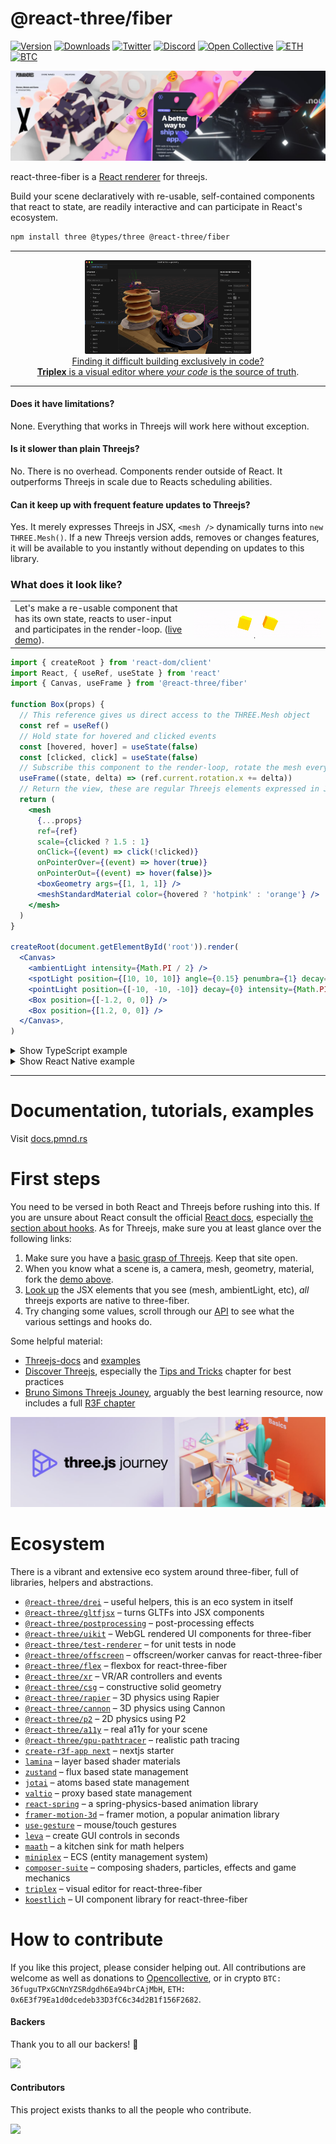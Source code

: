 <h1>@react-three/fiber</h1>

[![Version](https://img.shields.io/npm/v/@react-three/fiber?style=flat&colorA=000000&colorB=000000)](https://npmjs.com/package/@react-three/fiber)
[![Downloads](https://img.shields.io/npm/dt/@react-three/fiber.svg?style=flat&colorA=000000&colorB=000000)](https://npmjs.com/package/@react-three/fiber)
[![Twitter](https://img.shields.io/twitter/follow/pmndrs?label=%40pmndrs&style=flat&colorA=000000&colorB=000000&logo=twitter&logoColor=000000)](https://twitter.com/pmndrs)
[![Discord](https://img.shields.io/discord/740090768164651008?style=flat&colorA=000000&colorB=000000&label=discord&logo=discord&logoColor=000000)](https://discord.gg/ZZjjNvJ)
[![Open Collective](https://img.shields.io/opencollective/all/react-three-fiber?style=flat&colorA=000000&colorB=000000)](https://opencollective.com/react-three-fiber)
[![ETH](https://img.shields.io/badge/ETH-f5f5f5?style=flat&colorA=000000&colorB=000000)](https://blockchain.com/eth/address/0x6E3f79Ea1d0dcedeb33D3fC6c34d2B1f156F2682)
[![BTC](https://img.shields.io/badge/BTC-f5f5f5?style=flat&colorA=000000&colorB=000000)](https://blockchain.com/btc/address/36fuguTPxGCNnYZSRdgdh6Ea94brCAjMbH)

<a href="https://docs.pmnd.rs/react-three-fiber/getting-started/examples"><img src="docs/banner-r3f.jpg" /></a>

react-three-fiber is a <a href="https://reactjs.org/docs/codebase-overview.html#renderers">React renderer</a> for threejs.

Build your scene declaratively with re-usable, self-contained components that react to state, are readily interactive and can participate in React's ecosystem.

```bash
npm install three @types/three @react-three/fiber
```

---

<div align="center">
<a href="https://triplex.dev"><img height="150" src="docs/triplex-app.png" /></a>

<div align="center"><a href="https://triplex.dev">Finding it difficult building exclusively in code?<br/><strong>Triplex</strong> is a visual editor where <i>your code</i> is the source of truth</a>.</div>

</div>

---

#### Does it have limitations?

None. Everything that works in Threejs will work here without exception.

#### Is it slower than plain Threejs?

No. There is no overhead. Components render outside of React. It outperforms Threejs in scale due to Reacts scheduling abilities.

#### Can it keep up with frequent feature updates to Threejs?

Yes. It merely expresses Threejs in JSX, `<mesh />` dynamically turns into `new THREE.Mesh()`. If a new Threejs version adds, removes or changes features, it will be available to you instantly without depending on updates to this library.

### What does it look like?

<table>
  <tbody>
    <tr>
      <td>Let's make a re-usable component that has its own state, reacts to user-input and participates in the render-loop. (<a href="https://codesandbox.io/s/rrppl0y8l4?file=/src/App.js">live demo</a>).</td>
      <td>
        <a href="https://codesandbox.io/s/rrppl0y8l4">
          <img src="/docs/basic-app.gif" />
        </a>
      </td>
    </tr>
  </tbody>
</table>

```jsx
import { createRoot } from 'react-dom/client'
import React, { useRef, useState } from 'react'
import { Canvas, useFrame } from '@react-three/fiber'

function Box(props) {
  // This reference gives us direct access to the THREE.Mesh object
  const ref = useRef()
  // Hold state for hovered and clicked events
  const [hovered, hover] = useState(false)
  const [clicked, click] = useState(false)
  // Subscribe this component to the render-loop, rotate the mesh every frame
  useFrame((state, delta) => (ref.current.rotation.x += delta))
  // Return the view, these are regular Threejs elements expressed in JSX
  return (
    <mesh
      {...props}
      ref={ref}
      scale={clicked ? 1.5 : 1}
      onClick={(event) => click(!clicked)}
      onPointerOver={(event) => hover(true)}
      onPointerOut={(event) => hover(false)}>
      <boxGeometry args={[1, 1, 1]} />
      <meshStandardMaterial color={hovered ? 'hotpink' : 'orange'} />
    </mesh>
  )
}

createRoot(document.getElementById('root')).render(
  <Canvas>
    <ambientLight intensity={Math.PI / 2} />
    <spotLight position={[10, 10, 10]} angle={0.15} penumbra={1} decay={0} intensity={Math.PI} />
    <pointLight position={[-10, -10, -10]} decay={0} intensity={Math.PI} />
    <Box position={[-1.2, 0, 0]} />
    <Box position={[1.2, 0, 0]} />
  </Canvas>,
)
```

<details>
  <summary>Show TypeScript example</summary>
  
```bash
npm install @types/three
```

```tsx
import * as THREE from 'three'
import { createRoot } from 'react-dom/client'
import React, { useRef, useState } from 'react'
import { Canvas, useFrame, ThreeElements } from '@react-three/fiber'

function Box(props: ThreeElements['mesh']) {
  const ref = useRef<THREE.Mesh>(null!)
  const [hovered, hover] = useState(false)
  const [clicked, click] = useState(false)
  useFrame((state, delta) => (ref.current.rotation.x += delta))
  return (
    <mesh
      {...props}
      ref={ref}
      scale={clicked ? 1.5 : 1}
      onClick={(event) => click(!clicked)}
      onPointerOver={(event) => hover(true)}
      onPointerOut={(event) => hover(false)}>
      <boxGeometry args={[1, 1, 1]} />
      <meshStandardMaterial color={hovered ? 'hotpink' : 'orange'} />
    </mesh>
  )
}

createRoot(document.getElementById('root') as HTMLElement).render(
  <Canvas>
    <ambientLight intensity={Math.PI / 2} />
    <spotLight position={[10, 10, 10]} angle={0.15} penumbra={1} decay={0} intensity={Math.PI} />
    <pointLight position={[-10, -10, -10]} decay={0} intensity={Math.PI} />
    <Box position={[-1.2, 0, 0]} />
    <Box position={[1.2, 0, 0]} />
  </Canvas>,
)
```

Live demo: https://codesandbox.io/s/icy-tree-brnsm?file=/src/App.tsx

</details>

<details>
  <summary>Show React Native example</summary>

This example relies on react 18 and uses `expo-cli`, but you can create a bare project with their template or with the `react-native` CLI.

```bash
# Install expo-cli, this will create our app
npm install expo-cli -g
# Create app and cd into it
expo init my-app
cd my-app
# Install dependencies
npm install three @react-three/fiber@beta react@rc
# Start
expo start
```

Some configuration may be required to tell the Metro bundler about your assets if you use `useLoader` or Drei abstractions like `useGLTF` and `useTexture`:

```js
// metro.config.js
module.exports = {
  resolver: {
    sourceExts: ['js', 'jsx', 'json', 'ts', 'tsx', 'cjs'],
    assetExts: ['glb', 'png', 'jpg'],
  },
}
```

```tsx
import React, { useRef, useState } from 'react'
import { Canvas, useFrame } from '@react-three/fiber/native'
function Box(props) {
  const mesh = useRef(null)
  const [hovered, setHover] = useState(false)
  const [active, setActive] = useState(false)
  useFrame((state, delta) => (mesh.current.rotation.x += delta))
  return (
    <mesh
      {...props}
      ref={mesh}
      scale={active ? 1.5 : 1}
      onClick={(event) => setActive(!active)}
      onPointerOver={(event) => setHover(true)}
      onPointerOut={(event) => setHover(false)}>
      <boxGeometry args={[1, 1, 1]} />
      <meshStandardMaterial color={hovered ? 'hotpink' : 'orange'} />
    </mesh>
  )
}
export default function App() {
  return (
    <Canvas>
      <ambientLight intensity={Math.PI / 2} />
      <spotLight position={[10, 10, 10]} angle={0.15} penumbra={1} decay={0} intensity={Math.PI} />
      <pointLight position={[-10, -10, -10]} decay={0} intensity={Math.PI} />
      <Box position={[-1.2, 0, 0]} />
      <Box position={[1.2, 0, 0]} />
    </Canvas>
  )
}
```

</details>

---

# Documentation, tutorials, examples

Visit [docs.pmnd.rs](https://docs.pmnd.rs/react-three-fiber)

# First steps

You need to be versed in both React and Threejs before rushing into this. If you are unsure about React consult the official [React docs](https://react.dev/learn), especially [the section about hooks](https://react.dev/reference/react). As for Threejs, make sure you at least glance over the following links:

1. Make sure you have a [basic grasp of Threejs](https://threejs.org/docs/index.html#manual/en/introduction/Creating-a-scene). Keep that site open.
2. When you know what a scene is, a camera, mesh, geometry, material, fork the [demo above](https://github.com/pmndrs/react-three-fiber#what-does-it-look-like).
3. [Look up](https://threejs.org/docs/index.html#api/en/objects/Mesh) the JSX elements that you see (mesh, ambientLight, etc), _all_ threejs exports are native to three-fiber.
4. Try changing some values, scroll through our [API](https://docs.pmnd.rs/react-three-fiber) to see what the various settings and hooks do.

Some helpful material:

- [Threejs-docs](https://threejs.org/docs) and [examples](https://threejs.org/examples)
- [Discover Threejs](https://discoverthreejs.com), especially the [Tips and Tricks](https://discoverthreejs.com/tips-and-tricks) chapter for best practices
- [Bruno Simons Threejs Jouney](https://threejs-journey.com), arguably the best learning resource, now includes a full [R3F chapter](https://threejs-journey.com/lessons/what-are-react-and-react-three-fiber)

<a href="https://threejs-journey.com"><img src="docs/banner-journey.jpg" /></a>

# Ecosystem

There is a vibrant and extensive eco system around three-fiber, full of libraries, helpers and abstractions.

- [`@react-three/drei`](https://github.com/pmndrs/drei) &ndash; useful helpers, this is an eco system in itself
- [`@react-three/gltfjsx`](https://github.com/pmndrs/gltfjsx) &ndash; turns GLTFs into JSX components
- [`@react-three/postprocessing`](https://github.com/pmndrs/react-postprocessing) &ndash; post-processing effects
- [`@react-three/uikit`](https://github.com/pmndrs/uikit) &ndash; WebGL rendered UI components for three-fiber
- [`@react-three/test-renderer`](https://github.com/pmndrs/react-three-fiber/tree/master/packages/test-renderer) &ndash; for unit tests in node
- [`@react-three/offscreen`](https://github.com/pmndrs/react-three-offscreen) &ndash; offscreen/worker canvas for react-three-fiber
- [`@react-three/flex`](https://github.com/pmndrs/react-three-flex) &ndash; flexbox for react-three-fiber
- [`@react-three/xr`](https://github.com/pmndrs/react-xr) &ndash; VR/AR controllers and events
- [`@react-three/csg`](https://github.com/pmndrs/react-three-csg) &ndash; constructive solid geometry
- [`@react-three/rapier`](https://github.com/pmndrs/react-three-rapier) &ndash; 3D physics using Rapier
- [`@react-three/cannon`](https://github.com/pmndrs/use-cannon) &ndash; 3D physics using Cannon
- [`@react-three/p2`](https://github.com/pmndrs/use-p2) &ndash; 2D physics using P2
- [`@react-three/a11y`](https://github.com/pmndrs/react-three-a11y) &ndash; real a11y for your scene
- [`@react-three/gpu-pathtracer`](https://github.com/pmndrs/react-three-gpu-pathtracer) &ndash; realistic path tracing
- [`create-r3f-app next`](https://github.com/pmndrs/react-three-next) &ndash; nextjs starter
- [`lamina`](https://github.com/pmndrs/lamina) &ndash; layer based shader materials
- [`zustand`](https://github.com/pmndrs/zustand) &ndash; flux based state management
- [`jotai`](https://github.com/pmndrs/jotai) &ndash; atoms based state management
- [`valtio`](https://github.com/pmndrs/valtio) &ndash; proxy based state management
- [`react-spring`](https://github.com/pmndrs/react-spring) &ndash; a spring-physics-based animation library
- [`framer-motion-3d`](https://www.framer.com/docs/three-introduction/) &ndash; framer motion, a popular animation library
- [`use-gesture`](https://github.com/pmndrs/react-use-gesture) &ndash; mouse/touch gestures
- [`leva`](https://github.com/pmndrs/leva) &ndash; create GUI controls in seconds
- [`maath`](https://github.com/pmndrs/maath) &ndash; a kitchen sink for math helpers
- [`miniplex`](https://github.com/hmans/miniplex) &ndash; ECS (entity management system)
- [`composer-suite`](https://github.com/hmans/composer-suite) &ndash; composing shaders, particles, effects and game mechanics
- [`triplex`](https://triplex.dev/) &ndash; visual editor for react-three-fiber
- [`koestlich`](https://github.com/coconut-xr/koestlich) &ndash; UI component library for react-three-fiber

# How to contribute

If you like this project, please consider helping out. All contributions are welcome as well as donations to [Opencollective](https://opencollective.com/react-three-fiber), or in crypto `BTC: 36fuguTPxGCNnYZSRdgdh6Ea94brCAjMbH`, `ETH: 0x6E3f79Ea1d0dcedeb33D3fC6c34d2B1f156F2682`.

#### Backers

Thank you to all our backers! 🙏

<a href="https://opencollective.com/react-three-fiber#backers" target="_blank">
  <img src="https://opencollective.com/react-three-fiber/backers.svg?width=890"/>
</a>

#### Contributors

This project exists thanks to all the people who contribute.

<a href="https://github.com/pmndrs/react-three-fiber/graphs/contributors">
  <img src="https://opencollective.com/react-three-fiber/contributors.svg?width=890" />
</a>
